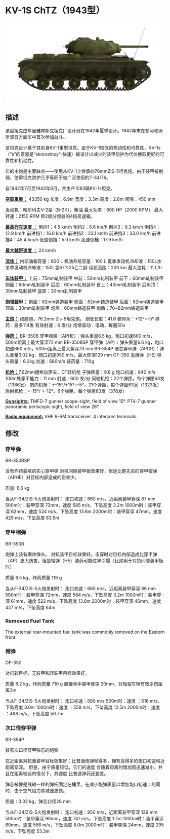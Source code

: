 # KV-1S ChTZ（1943型）

![_kv1s](../images/_kv1s.png)

## 描述

该型坦克由车里雅宾斯克坦克厂设计局在1942年夏季设计。1942年末在顿河和沃罗涅日方面军中首次参加战斗。

该坦克设计基于其前身KV-1重型坦克。由于KV-1较低的机动性和可靠性，KV-1s（“s”的意思是“skorostnoy”-快速）被设计以减少的装甲防护为代价换取更好的可靠性和机动性。

它的主炮是主要缺点——使用从KV-1上继承的76mmZiS-5坦克炮。由于装甲被削弱，使得坦克防护几乎等同于被广泛使用的T-34/76。

自1942年7月至1943年8月，共生产1083辆KV-1s坦克。

<b><u>空载重量：</u></b> 43350 kg
长度：6.9m
宽度：3.3m
高度：2.6m
间隙：450 mm

发动机：哈尔科夫V-2型（В-2К），柴油
最大功率：600 HP（2000 RPM）
最大转速：2150 RPM
带2级分频器的4档变速箱。

<b><u>最高行车速度 ：</u></b>
倒挡1：4.5 km/h
倒挡2：6.6 km/h
倒挡3：9.3 km/h
倒挡4：12.9 km/h
前进挡1：16.0 km/h
前进挡2：23.1 km/h
前进挡3：33.0 km/h
前进挡4：45.4 km/h
低速倒挡：5.0 km/h
高速倒档：17.9 km/h

<b><u>最大越野速度 ：</u></b> 24 km/h

<b><u>流体：</u></b>
内部油箱容量：600 L
机油系统容量：100 L
夏季发动机冷却液：150L水
冬季发动机冷却液：150L含67%25乙二醇
续航范围：200 km
最大油耗：11 L/h

<b><u>车体装甲：</u></b>
上前：75mm轧制装甲
中前：50mm轧制装甲
前下：60mm轧制装甲
侧面：60mm轧制装甲
后面：60mm轧制装甲
首上：40mm轧制装甲
后车顶：30mm轧制装甲
底部：30mm轧制装甲

<b><u>炮塔装甲：</u></b>
前面：82mm铸造装甲
侧面：82mm铸造装甲
后面：82mm铸造装甲
顶盖：30mm轧制装甲
炮塔：60mm铸造装甲
炮盾：70~82mm铸造装甲

<b><u>主炮：</u></b> 线膛炮，76.2mm Zis-5坦克炮。
炮管长度：41.6
俯仰角：+12°~-5°
弹药：最多114发
有效射速：8 发/分
炮塔驱动：电动，每圈30s

<b><u>弹药：</u></b>
BR-350B 穿甲榴弹（APHE）：弹头重量6.5 kg，炮口初速660 m/s，500m距离上最大穿深72 mm
BR-350BSP 穿甲弹（AP）：弹头重量6.6 kg，炮口初速660 m/s，500m距离上最大穿深73 mm
BR-354P 硬芯穿甲弹（APCR）：弹头重量3.02 kg，炮口初速950 m/s，最大穿深129 mm
OF-350 高爆弹（HE) 弹头质量：6.2kg 初速：680m/s 装药量：710g

<b><u>机枪：</u></b>7.62mm捷格加廖夫，DT轻机枪
子弹质量：9.8 g
炮口初速：840 m/s
100m处穿甲能力：11 mm
射速：600 发/分
同轴机枪：22个弹匣，每个弹匣63发（1386发）
航向机枪：+-15°/+15°~-5°，21个弹匣，每个弹匣63发（1323发）
后射机枪：+-15°/ +-12°，6个弹匣，每个弹匣63发（378发）

<b><u>Gunsights:</u></b>
TMFD-7 gunner scope-sight, field of view 15°.
PT4-7 gunner panoramic periscopic sight, field of view 26°.

<b><u>Radio equipment:</u></b>
VHF 9-RM transceiver.
4 intercom terminals.


## 修改


### 穿甲弹

BR-350BSP

没有炸药装填的实心穿甲弹
对抗间隙装甲板效果好，但是比更先进的穿甲榴弹（APHE）对目标内部造成的伤害少。

质量: 6.6 kg

当从F-34/ZiS-5火炮发射时：
炮口初速：660 m/s，近距离装甲穿深 87 mm
500m时：装甲穿深 73mm，速度 585 m/s，下坠高度 3.2m
1000m时：装甲穿深 62mm，速度 524 m/s，下坠高度 13.6m
2000m时：装甲穿深 47mm，速度 429 m/s，下坠高度 63.5m

### 穿甲榴弹

BR-350B

炮弹上装有爆炸弹头。
对抗装甲目标效果好。击穿时对目标内部造成比穿甲弹（AP）更大伤害，但是榴弹（HE）装药可能过早引爆（比如用于对抗间隙装甲板时）

质量 6.5 kg，炸药质量 119 g

当从F-34/ZiS-5火炮发射时：
炮口初速：660 m/s，近距离装甲穿深 86 mm
500m时：装甲穿深 72mm，速度 584 m/s，下坠高度 3.2m
1000m时：装甲穿深 61mm，速度 522 m/s，下坠高度 13.6m
2000m时：装甲穿深 46mm，速度 427 m/s，下坠高度 64m

### Removed Fuel Tank

The external rear-mounted fuel tank was commonly removed on the Eastern front.
﻿

### 榴弹

OF-350

对抗软目标、无装甲和轻装甲目标效果好。

质量 6.2 kg，炸药质量 710 g
直接命中装甲穿深 20mm，对轻型车辆有效杀伤距离3m

当从F-34/ZiS-5火炮发射时：
炮口初速：680 m/s
500m时：速度 ：616 m/s，下坠高度 3.0m
1000m时：速度 ：558 m/s，下坠高度 12.5m
2000m时：速度 ：468 m/s，下坠高度 56.7m
﻿

### 次口径穿甲弹

BR-354P

装有次口径穿甲弹芯的炮弹

在近距离对抗重装甲目标效果好：比普通炮弹轻得多，拥有高得多的炮口初速和近距离穿深。
但是，由于质量较低，它们的速度 会随着距离的增加而迅速减小，并且在距离较远的情况下，其速度 比普通弹药还要差。

弹芯被像是线轴一样的弹托固定在桶里。在减小炮弹质量以增加炮口初速：的同时，由于空气阻力其减速更快。

质量：3.02 kg，弹芯口径28 mm

当从F-34/ZiS-5火炮发射时：
炮口初速：950 m/s，近距离装甲穿深 129 mm
500m时：装甲穿深 90mm，速度 741 m/s，下坠高度 1.7m
1000m时：装甲穿深 60mm，速度 558 m/s，下坠高度 8.0m
2000m时：装甲穿深 24mm，速度 295 m/s，下坠高度 53.3m